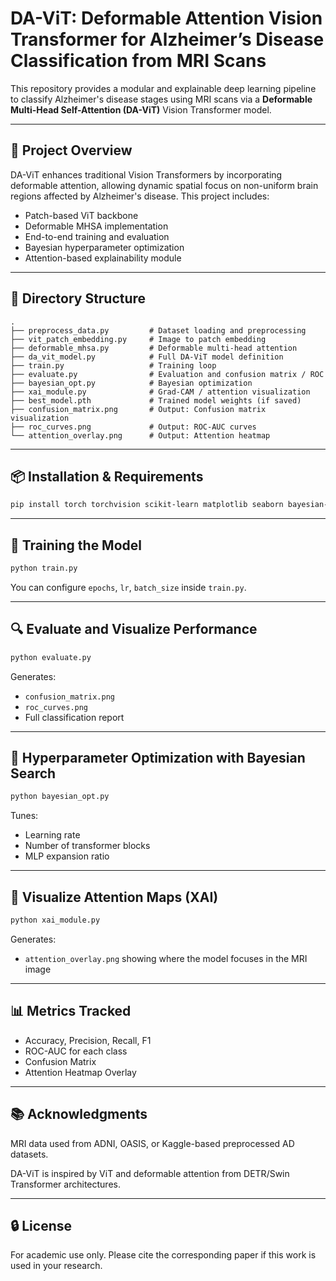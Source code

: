 
# DA-ViT: Deformable Attention Vision Transformer for Alzheimer’s Disease Classification from MRI Scans

This repository provides a modular and explainable deep learning pipeline to classify Alzheimer's disease stages using MRI scans via a **Deformable Multi-Head Self-Attention (DA-ViT)** Vision Transformer model.

---

## 🧠 Project Overview

DA-ViT enhances traditional Vision Transformers by incorporating deformable attention, allowing dynamic spatial focus on non-uniform brain regions affected by Alzheimer's disease. This project includes:

- Patch-based ViT backbone
- Deformable MHSA implementation
- End-to-end training and evaluation
- Bayesian hyperparameter optimization
- Attention-based explainability module

---

## 📁 Directory Structure

```
.
├── preprocess_data.py         # Dataset loading and preprocessing
├── vit_patch_embedding.py     # Image to patch embedding
├── deformable_mhsa.py         # Deformable multi-head attention
├── da_vit_model.py            # Full DA-ViT model definition
├── train.py                   # Training loop
├── evaluate.py                # Evaluation and confusion matrix / ROC
├── bayesian_opt.py            # Bayesian optimization
├── xai_module.py              # Grad-CAM / attention visualization
├── best_model.pth             # Trained model weights (if saved)
├── confusion_matrix.png       # Output: Confusion matrix visualization
├── roc_curves.png             # Output: ROC-AUC curves
└── attention_overlay.png      # Output: Attention heatmap
```

---

## 📦 Installation & Requirements

```bash
pip install torch torchvision scikit-learn matplotlib seaborn bayesian-optimization
```

---

## 🧪 Training the Model

```bash
python train.py
```

You can configure `epochs`, `lr`, `batch_size` inside `train.py`.

---

## 🔍 Evaluate and Visualize Performance

```bash
python evaluate.py
```

Generates:
- `confusion_matrix.png`
- `roc_curves.png`
- Full classification report

---

## 🤖 Hyperparameter Optimization with Bayesian Search

```bash
python bayesian_opt.py
```

Tunes:
- Learning rate
- Number of transformer blocks
- MLP expansion ratio

---

## 🔬 Visualize Attention Maps (XAI)

```bash
python xai_module.py
```

Generates:
- `attention_overlay.png` showing where the model focuses in the MRI image

---

## 📊 Metrics Tracked

- Accuracy, Precision, Recall, F1
- ROC-AUC for each class
- Confusion Matrix
- Attention Heatmap Overlay

---

## 📚 Acknowledgments

MRI data used from ADNI, OASIS, or Kaggle-based preprocessed AD datasets.

DA-ViT is inspired by ViT and deformable attention from DETR/Swin Transformer architectures.

---

## 🔒 License

For academic use only. Please cite the corresponding paper if this work is used in your research.
